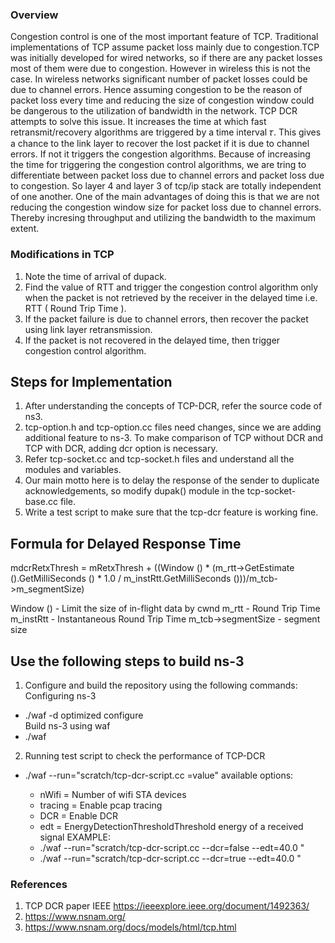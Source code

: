 ### Overview		<br/>
Congestion control is one of the most important feature of TCP. Traditional implementations of TCP assume packet loss mainly due to congestion.TCP was initially developed for wired networks, so if there are any packet losses most of them were due to congestion.
However in wireless this is not the case. In wireless networks significant number of packet losses could be due to channel errors. Hence assuming congestion to be the reason of packet loss every time and reducing the size of congestion window could be dangerous to the utilization of bandwidth in the network.
TCP DCR attempts to solve this issue. It increases the time at which fast retransmit/recovery algorithms are triggered by a time interval 𝜏. This gives a chance to the link layer to recover the lost packet if it is due to channel errors. If not it triggers the congestion algorithms. Because of increasing the time for triggering the congestion control algorithms, we are tring to differentiate between packet loss due to channel errors and packet loss due to congestion. So layer 4 and layer 3 of tcp/ip stack are totally independent of one another. One of the main advantages of doing this is that we are not reducing the congestion window size for packet loss due to channel errors. Thereby incresing throughput and utilizing the bandwidth to the maximum extent.
  
### Modifications in TCP  
1) Note the time of arrival of dupack.
2) Find the value of RTT and trigger the congestion control algorithm only when the packet is not retrieved by the receiver in the delayed time i.e. RTT ( Round Trip Time ).
3) If the packet failure is due to channel errors, then recover the packet using link layer retransmission.
4) If the packet is not recovered in the delayed time, then trigger congestion control algorithm. 

## Steps for Implementation
1) After understanding the concepts of TCP-DCR, refer the source code of ns3.
2) tcp-option.h and tcp-option.cc files need changes, since we are adding additional feature to ns-3. To make comparison of TCP without DCR and TCP with DCR, adding dcr option is necessary.
3) Refer tcp-socket.cc and tcp-socket.h files and understand all the modules and variables.
4) Our main motto here is to delay the response of the sender to duplicate acknowledgements, so modify dupak() module in the tcp-socket-base.cc file. 
5) Write a test script to make sure that the tcp-dcr feature is working fine.

## Formula for Delayed Response Time

  mdcrRetxThresh = mRetxThresh +  ((Window () * (m_rtt->GetEstimate ().GetMilliSeconds () * 1.0 / m_instRtt.GetMilliSeconds ()))/m_tcb->m_segmentSize)
  
  Window () - Limit the size of in-flight data by cwnd
  m_rtt - Round Trip Time
  m_instRtt - Instantaneous Round Trip Time
  m_tcb->segmentSize - segment size

## Use the following steps to build ns-3

1) Configure and build the repository using the following commands:
    Configuring ns-3 </br>
 - ./waf -d optimized configure </br>
    Build ns-3 using waf </br>
 - ./waf
2) Running test script to check the performance of TCP-DCR
 - ./waf --run="scratch/tcp-dcr-script.cc <options>=value"
   available options: </br>
   - nWifi = Number of wifi STA devices
   - tracing = Enable pcap tracing
   - DCR = Enable DCR
   - edt = EnergyDetectionThresholdThreshold energy of a received signal
   EXAMPLE:
    - ./waf --run="scratch/tcp-dcr-script.cc --dcr=false --edt=40.0 "
    - ./waf --run="scratch/tcp-dcr-script.cc --dcr=true --edt=40.0 "
    
 
### References
1) TCP DCR paper IEEE   https://ieeexplore.ieee.org/document/1492363/ 
2) https://www.nsnam.org/
3) https://www.nsnam.org/docs/models/html/tcp.html
